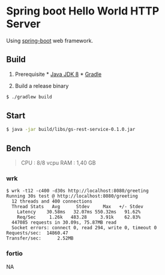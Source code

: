 # Spring boot Hello World HTTP Server

Using [spring-boot](https://github.com/spring-projects/spring-boot) web framework.

## Build

  1. Prerequisite
    * [Java JDK 8](http://www.oracle.com/technetwork/java/javase/downloads/index.html)
    * [Gradle](https://gradle.org/)

  2. Build a release binary

```sh
$ ./gradlew build
```

## Start

```sh
$ java -jar build/libs/gs-rest-service-0.1.0.jar
```

## Bench

> CPU : 8/8 vcpu
> RAM : 1,40 GB

### wrk
```
$ wrk -t12 -c400 -d30s http://localhost:8080/greeting
Running 30s test @ http://localhost:8080/greeting
  12 threads and 400 connections
  Thread Stats   Avg      Stdev     Max   +/- Stdev
    Latency    30.58ms   32.07ms 550.32ms   91.62%
    Req/Sec     1.26k   483.28     3.91k    62.83%
  447085 requests in 30.09s, 75.87MB read
  Socket errors: connect 0, read 294, write 0, timeout 0
Requests/sec:  14860.47
Transfer/sec:      2.52MB
```

### fortio

NA
